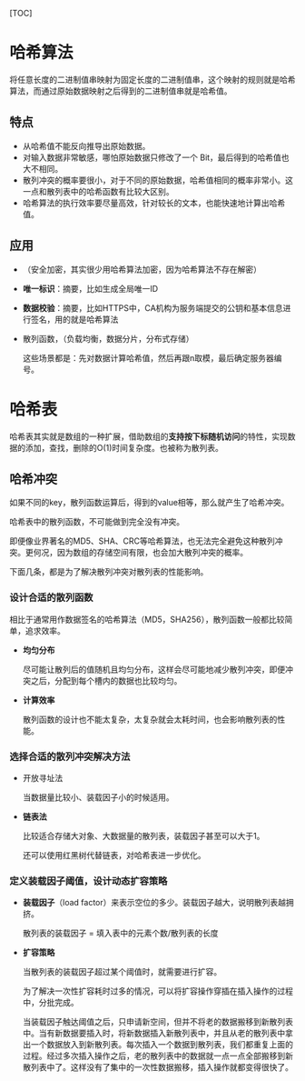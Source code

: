 [TOC]

# 哈希算法

将任意长度的二进制值串映射为固定长度的二进制值串，这个映射的规则就是哈希算法，而通过原始数据映射之后得到的二进制值串就是哈希值。

## 特点

- 从哈希值不能反向推导出原始数据。
- 对输入数据非常敏感，哪怕原始数据只修改了一个 Bit，最后得到的哈希值也大不相同。
- 散列冲突的概率要很小，对于不同的原始数据，哈希值相同的概率非常小。这一点和散列表中的哈希函数有比较大区别。
- 哈希算法的执行效率要尽量高效，针对较长的文本，也能快速地计算出哈希值。



## 应用

- （安全加密，其实很少用哈希算法加密，因为哈希算法不存在解密）

- **唯一标识**：摘要，比如生成全局唯一ID

- **数据校验**：摘要，比如HTTPS中，CA机构为服务端提交的公钥和基本信息进行签名，用的就是哈希算法

- 散列函数，（负载均衡，数据分片，分布式存储）

  这些场景都是：先对数据计算哈希值，然后再跟n取模，最后确定服务器编号。



# 哈希表

哈希表其实就是数组的一种扩展，借助数组的**支持按下标随机访问**的特性，实现数据的添加，查找，删除的O(1)时间复杂度。也被称为散列表。

## 哈希冲突

如果不同的key，散列函数运算后，得到的value相等，那么就产生了哈希冲突。

哈希表中的散列函数，不可能做到完全没有冲突。

即便像业界著名的MD5、SHA、CRC等哈希算法，也无法完全避免这种散列冲突。更何况，因为数组的存储空间有限，也会加大散列冲突的概率。

下面几条，都是为了解决散列冲突对散列表的性能影响。

### 设计合适的散列函数

相比于通常用作数据签名的哈希算法（MD5，SHA256），散列函数一般都比较简单，追求效率。

- **均匀分布**

  尽可能让散列后的值随机且均匀分布，这样会尽可能地减少散列冲突，即便冲突之后，分配到每个槽内的数据也比较均匀。

- **计算效率**

  散列函数的设计也不能太复杂，太复杂就会太耗时间，也会影响散列表的性能。

### 选择合适的散列冲突解决方法

- 开放寻址法

  当数据量比较小、装载因子小的时候适用。

- **链表法**

  比较适合存储大对象、大数据量的散列表，装载因子甚至可以大于1。

  还可以使用红黑树代替链表，对哈希表进一步优化。

### 定义装载因子阈值，设计动态扩容策略

- **装载因子**（load factor）来表示空位的多少。装载因子越大，说明散列表越拥挤。

  散列表的装载因子 = 填入表中的元素个数/散列表的长度

- **扩容策略**

  当散列表的装载因子超过某个阈值时，就需要进行扩容。

  为了解决一次性扩容耗时过多的情况，可以将扩容操作穿插在插入操作的过程中，分批完成。

  当装载因子触达阈值之后，只申请新空间，但并不将老的数据搬移到新散列表中。当有新数据要插入时，将新数据插入新散列表中，并且从老的散列表中拿出一个数据放入到新散列表。每次插入一个数据到散列表，我们都重复上面的过程。经过多次插入操作之后，老的散列表中的数据就一点一点全部搬移到新散列表中了。这样没有了集中的一次性数据搬移，插入操作就都变得很快了。

